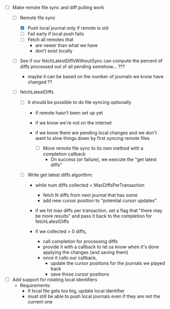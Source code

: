 

- [ ] Make remote file sync and diff pulling work
    - [ ] Remote file sync
        - [x] Push local journal only if remote is old
        - [ ] Fail early if local push fails
        - [ ] Fetch all remotes that
            - are newer than what we have
            - don't exist locally

    - [ ] See if our fetchLatestDiffsWithoutSync can compute the percent of diffs processed out of all pending somehow... ???
        - maybe it can be based on the number of journals we know have changed ??

    - [ ] fetchLatestDiffs

        - [ ] It should be possible to do file syncing optionally
            - if remote hasn't been set up yet
            - if we know we're not on the internet
            - if we know there are pending local changes and we don't want to
              slow things down by first syncing remote files

              - [ ] Move remote file sync to its own method with a completion callback
                - On success (or failure), we execute the "get latest diffs"

        - [ ] Write get latest diffs algorithm:

            - while num diffs collected < MaxDiffsPerTransaction
                - fetch N diffs from next journal that has some
                - add new cursor position to "potential cursor updates"

            - if we hit max diffs per transaction, set a flag that "there may be more results" and pass it back to
              the completion for fetchLatestDiffs

            - if we collected > 0 diffs,
                - call completion for processing diffs
                - provide it with a callback to let us know when it's done applying the changes (and saving them)
                - once it calls our callback,
                    - update the cursor positions for the journals we played back
                    - save those cursor positions

- [ ] Add support for rotating local identifiers
    - Requirements:
        - if local file gets too big, update local identifier
        - must still be able to push local journals even if they are not the current one

